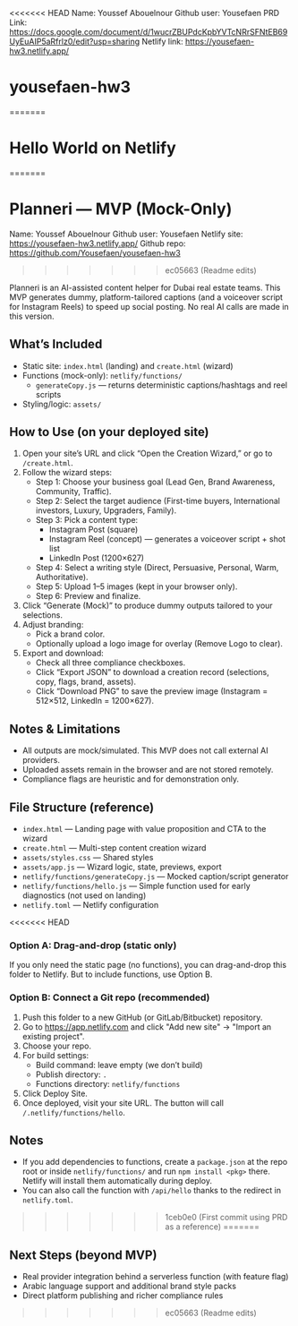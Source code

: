 <<<<<<< HEAD
Name: Youssef Abouelnour
Github user: Yousefaen
PRD Link: https://docs.google.com/document/d/1wucrZBUPdcKpbYVTcNRrSFNtEB69UyEuAIP5aRfrlz0/edit?usp=sharing
Netlify link: https://yousefaen-hw3.netlify.app/
# yousefaen-hw3
=======
# Hello World on Netlify
=======
# Planneri — MVP (Mock-Only)
Name: Youssef Abouelnour
Github user: Yousefaen
Netlify site: https://yousefaen-hw3.netlify.app/
Github repo: https://github.com/Yousefaen/yousefaen-hw3
>>>>>>> ec05663 (Readme edits)


Planneri is an AI-assisted content helper for Dubai real estate teams. This MVP generates dummy, platform-tailored captions (and a voiceover script for Instagram Reels) to speed up social posting. No real AI calls are made in this version.

## What’s Included
- Static site: `index.html` (landing) and `create.html` (wizard)
- Functions (mock-only): `netlify/functions/`
  - `generateCopy.js` — returns deterministic captions/hashtags and reel scripts
- Styling/logic: `assets/`

## How to Use (on your deployed site)
1. Open your site’s URL and click “Open the Creation Wizard,” or go to `/create.html`.
2. Follow the wizard steps:
   - Step 1: Choose your business goal (Lead Gen, Brand Awareness, Community, Traffic).
   - Step 2: Select the target audience (First-time buyers, International investors, Luxury, Upgraders, Family).
   - Step 3: Pick a content type:
     - Instagram Post (square)
     - Instagram Reel (concept) — generates a voiceover script + shot list
     - LinkedIn Post (1200×627)
   - Step 4: Select a writing style (Direct, Persuasive, Personal, Warm, Authoritative).
   - Step 5: Upload 1–5 images (kept in your browser only).
   - Step 6: Preview and finalize.
3. Click “Generate (Mock)” to produce dummy outputs tailored to your selections.
4. Adjust branding:
   - Pick a brand color.
   - Optionally upload a logo image for overlay (Remove Logo to clear).
5. Export and download:
   - Check all three compliance checkboxes.
   - Click “Export JSON” to download a creation record (selections, copy, flags, brand, assets).
   - Click “Download PNG” to save the preview image (Instagram = 512×512, LinkedIn = 1200×627).

## Notes & Limitations
- All outputs are mock/simulated. This MVP does not call external AI providers.
- Uploaded assets remain in the browser and are not stored remotely.
- Compliance flags are heuristic and for demonstration only.

## File Structure (reference)
- `index.html` — Landing page with value proposition and CTA to the wizard
- `create.html` — Multi-step content creation wizard
- `assets/styles.css` — Shared styles
- `assets/app.js` — Wizard logic, state, previews, export
- `netlify/functions/generateCopy.js` — Mocked caption/script generator
- `netlify/functions/hello.js` — Simple function used for early diagnostics (not used on landing)
- `netlify.toml` — Netlify configuration

<<<<<<< HEAD
### Option A: Drag-and-drop (static only)
If you only need the static page (no functions), you can drag-and-drop this folder to Netlify. But to include functions, use Option B.

### Option B: Connect a Git repo (recommended)
1. Push this folder to a new GitHub (or GitLab/Bitbucket) repository.
2. Go to https://app.netlify.com and click "Add new site" -> "Import an existing project".
3. Choose your repo.
4. For build settings:
   - Build command: leave empty (we don’t build)
   - Publish directory: `.`
   - Functions directory: `netlify/functions`
5. Click Deploy Site.
6. Once deployed, visit your site URL. The button will call `/.netlify/functions/hello`.

## Notes
- If you add dependencies to functions, create a `package.json` at the repo root or inside `netlify/functions/` and run `npm install <pkg>` there. Netlify will install them automatically during deploy.
- You can also call the function with `/api/hello` thanks to the redirect in `netlify.toml`.

>>>>>>> 1ceb0e0 (First commit using PRD as a reference)
=======
## Next Steps (beyond MVP)
- Real provider integration behind a serverless function (with feature flag)
- Arabic language support and additional brand style packs
- Direct platform publishing and richer compliance rules
>>>>>>> ec05663 (Readme edits)
